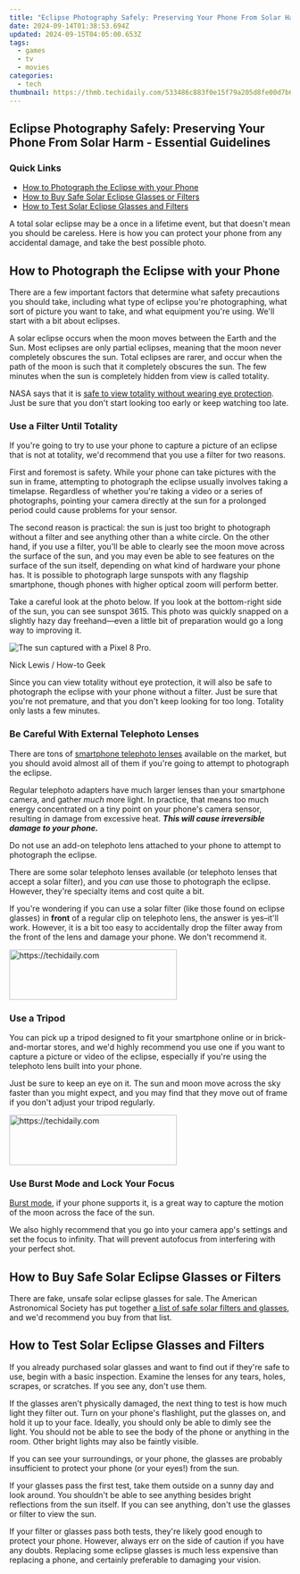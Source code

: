 ```yaml
---
title: "Eclipse Photography Safely: Preserving Your Phone From Solar Harm - Essential Guidelines"
date: 2024-09-14T01:38:53.694Z
updated: 2024-09-15T04:05:00.653Z
tags:
  - games
  - tv
  - movies
categories:
  - tech
thumbnail: https://thmb.techidaily.com/533486c883f0e15f79a205d8fe00d7b629c80c76eca7c3b378cb3f9eeb4c0bbe.jpg
---
```


## Eclipse Photography Safely: Preserving Your Phone From Solar Harm - Essential Guidelines

### Quick Links

* [How to Photograph the Eclipse with your Phone](https://hardware-reviews.techidaily.com/navigating-the-digital-landscape-with-toms-hardware-insider/)
* [How to Buy Safe Solar Eclipse Glasses or Filters](https://digital-screen-recording.techidaily.com/new-2024-approved-captureeverything-a-deep-dive-into-laptop-recording/)
* [How to Test Solar Eclipse Glasses and Filters](https://snapchat-videos.techidaily.com/new-in-2024-decoding-the-art-of-hidden-storytelling-on-snapchat/)

 A total solar eclipse may be a once in a lifetime event, but that doesn't mean you should be careless. Here is how you can protect your phone from any accidental damage, and take the best possible photo.

##  How to Photograph the Eclipse with your Phone

 There are a few important factors that determine what safety precautions you should take, including what type of eclipse you're photographing, what sort of picture you want to take, and what equipment you're using. We'll start with a bit about eclipses.

 A solar eclipse occurs when the moon moves between the Earth and the Sun. Most eclipses are only partial eclipses, meaning that the moon never completely obscures the sun. Total eclipses are rarer, and occur when the path of the moon is such that it completely obscures the sun. The few minutes when the sun is completely hidden from view is called totality.

 NASA says that it is [safe to view totality without wearing eye protection](https://science.nasa.gov/eclipses/safety/). Just be sure that you don't start looking too early or keep watching too late.

###  Use a Filter Until Totality

 If you're going to try to use your phone to capture a picture of an eclipse that is not at totality, we'd recommend that you use a filter for two reasons.

 First and foremost is safety. While your phone can take pictures with the sun in frame, attempting to photograph the eclipse usually involves taking a timelapse. Regardless of whether you're taking a video or a series of photographs, pointing your camera directly at the sun for a prolonged period could cause problems for your sensor.

 The second reason is practical: the sun is just too bright to photograph without a filter and see anything other than a white circle. On the other hand, if you use a filter, you'll be able to clearly see the moon move across the surface of the sun, and you may even be able to see features on the surface of the sun itself, depending on what kind of hardware your phone has. It is possible to photograph large sunspots with any flagship smartphone, though phones with higher optical zoom will perform better.

 Take a careful look at the photo below. If you look at the bottom-right side of the sun, you can see sunspot 3615\. This photo was quickly snapped on a slightly hazy day freehand—even a little bit of preparation would go a long way to improving it.

![The sun captured with a Pixel 8 Pro.](https://static1.howtogeekimages.com/wordpress/wp-content/uploads/2024/03/pxl_20240328_173921583-raw-01-mp-cover.jpg) 

Nick Lewis / How-to Geek

 Since you can view totality without eye protection, it will also be safe to photograph the eclipse with your phone without a filter. Just be sure that you're not premature, and that you don't keep looking for too long. Totality only lasts a few minutes.

###  Be Careful With External Telephoto Lenses

 There are tons of [smartphone telephoto lenses](https://extra-information.techidaily.com/the-food-filmmakers-blueprint-techniques-and-tricks/) available on the market, but you should avoid almost all of them if you're going to attempt to photograph the eclipse.

 Regular telephoto adapters have much larger lenses than your smartphone camera, and gather _much_ more light. In practice, that means too much energy concentrated on a tiny point on your phone's camera sensor, resulting in damage from excessive heat. _**This will cause irreversible damage to your phone.**_ 

 Do not use an add-on telephoto lens attached to your phone to attempt to photograph the eclipse.

 There are some solar telephoto lenses available (or telephoto lenses that accept a solar filter), and you _can_ use those to photograph the eclipse. However, they're specialty items and cost quite a bit.

 If you're wondering if you can use a solar filter (like those found on eclipse glasses) in **front** of a regular clip on telephoto lens, the answer is yes–it'll work. However, it is a bit too easy to accidentally drop the filter away from the front of the lens and damage your phone. We don't recommend it.

<!-- affiliate ads begin -->
<a href="https://25home.pxf.io/c/5597632/2123476/16836" target="_top" id="2123476">
  <img src="//a.impactradius-go.com/display-ad/16836-2123476" border="0" alt="https://techidaily.com" width="300" height="90"/>
</a>
<img height="0" width="0" src="https://25home.pxf.io/i/5597632/2123476/16836" style="position:absolute;visibility:hidden;" border="0" />
<!-- affiliate ads end -->

###  Use a Tripod

 You can pick up a tripod designed to fit your smartphone online or in brick-and-mortar stores, and we'd highly recommend you use one if you want to capture a picture or video of the eclipse, especially if you're using the telephoto lens built into your phone.

 Just be sure to keep an eye on it. The sun and moon move across the sky faster than you might expect, and you may find that they move out of frame if you don't adjust your tripod regularly.

<!-- affiliate ads begin -->
<a href="https://aligracehair.sjv.io/c/5597632/2135369/19272" target="_top" id="2135369">
  <img src="//a.impactradius-go.com/display-ad/19272-2135369" border="0" alt="https://techidaily.com" width="300" height="90"/>
</a>
<img height="0" width="0" src="https://aligracehair.sjv.io/i/5597632/2135369/19272" style="position:absolute;visibility:hidden;" border="0" />
<!-- affiliate ads end -->

###  Use Burst Mode and Lock Your Focus

[Burst mode](https://extra-lessons.techidaily.com/add-cinematic-shake-to-images-using-ps-for-2024/), if your phone supports it, is a great way to capture the motion of the moon across the face of the sun.

 We also highly recommend that you go into your camera app's settings and set the focus to infinity. That will prevent autofocus from interfering with your perfect shot.

##  How to Buy Safe Solar Eclipse Glasses or Filters

 There are fake, unsafe solar eclipse glasses for sale. The American Astronomical Society has put together [a list of safe solar filters and glasses](https://eclipse.aas.org/eye-safety/viewers-filters), and we'd recommend you buy from that list.

##  How to Test Solar Eclipse Glasses and Filters

 If you already purchased solar glasses and want to find out if they're safe to use, begin with a basic inspection. Examine the lenses for any tears, holes, scrapes, or scratches. If you see any, don't use them.

 If the glasses aren't physically damaged, the next thing to test is how much light they filter out. Turn on your phone's flashlight, put the glasses on, and hold it up to your face. Ideally, you should only be able to dimly see the light. You should not be able to see the body of the phone or anything in the room. Other bright lights may also be faintly visible.

 If you can see your surroundings, or your phone, the glasses are probably insufficient to protect your phone (or your eyes!) from the sun.

 If your glasses pass the first test, take them outside on a sunny day and look around. You shouldn't be able to see anything besides bright reflections from the sun itself. If you can see anything, don't use the glasses or filter to view the sun.

 If your filter or glasses pass both tests, they're likely good enough to protect your phone. However, always err on the side of caution if you have any doubts. Replacing some eclipse glasses is much less expensive than replacing a phone, and certainly preferable to damaging your vision.

<ins class="adsbygoogle"
     style="display:block"
     data-ad-format="autorelaxed"
     data-ad-client="ca-pub-7571918770474297"
     data-ad-slot="1223367746"></ins>

<ins class="adsbygoogle"
     style="display:block"
     data-ad-client="ca-pub-7571918770474297"
     data-ad-slot="8358498916"
     data-ad-format="auto"
     data-full-width-responsive="true"></ins>



